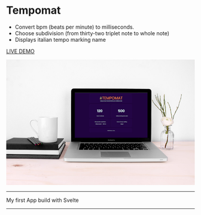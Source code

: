 # Tempomat

- Convert bpm (beats per minute) to milliseconds.
- Choose subdivision (from thirty-two triplet note to whole note)
- Displays italian tempo marking name

[LIVE DEMO](https://bohdanone.github.io/tempomat)

![Tempomat-preview](./screen-shots/tempomat-mbp-ss.jpg "Tempomat preview")

-----------------------
My first App build with Svelte

-----------------------